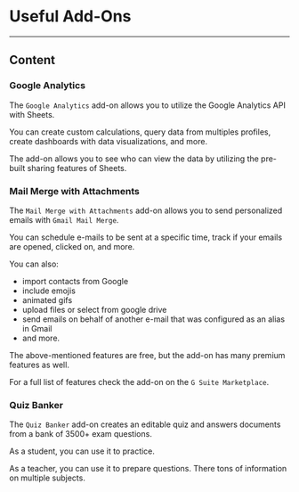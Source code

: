 ﻿---
author: Stefan-Stojanovic

type: normal

category: how-to

links:
  - '[Quiz Banker](https://gsuite.google.com/u/0/marketplace/app/quiz_banker_from_new_visions_for_public/704786429108){website}'
  - '[Google Analytics](https://gsuite.google.com/u/0/marketplace/app/google_analytics/477988381226){website}'
  - '[Mail Merge with Attachments](https://gsuite.google.com/u/0/marketplace/app/mail_merge_with_attachments/223404411203){website}'

---

# Useful Add-Ons

---
## Content

### Google Analytics

The `Google Analytics` add-on allows you to utilize the Google Analytics API with Sheets.

You can create custom calculations, query data from multiples profiles, create dashboards with data visualizations, and more.

The add-on allows you to see who can view the data by utilizing the pre-built sharing features of Sheets.

### Mail Merge with Attachments

The `Mail Merge with Attachments` add-on allows you to send personalized emails with `Gmail Mail Merge`.

You can schedule e-mails to be sent at a specific time, track if your emails are opened, clicked on, and more.

You can also:
 - import contacts from Google
 - include emojis
 - animated gifs
 - upload files or select from google drive
 - send emails on behalf of another e-mail that was configured as an alias in Gmail
 - and more.

The above-mentioned features are free, but the add-on has many premium features as well. 

For a full list of features check the add-on on the `G Suite Marketplace`.

### Quiz Banker

The `Quiz Banker` add-on creates an editable quiz and answers documents from a bank of 3500+ exam questions.

As a student, you can use it to practice.

As a teacher, you can use it to prepare questions. There tons of information on multiple subjects.